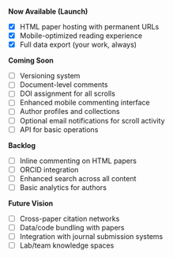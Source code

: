 **Now Available (Launch)**

- [x]  HTML paper hosting with permanent URLs
- [x]  Mobile-optimized reading experience
- [x]  Full data export (your work, always)

**Coming Soon**

- [ ]  Versioning system
- [ ]  Document-level comments
- [ ]  DOI assignment for all scrolls
- [ ]  Enhanced mobile commenting interface
- [ ]  Author profiles and collections
- [ ]  Optional email notifications for scroll activity
- [ ]  API for basic operations

**Backlog**

- [ ]  Inline commenting on HTML papers
- [ ]  ORCID integration
- [ ]  Enhanced search across all content
- [ ]  Basic analytics for authors

**Future Vision**

- [ ]  Cross-paper citation networks
- [ ]  Data/code bundling with papers
- [ ]  Integration with journal submission systems
- [ ]  Lab/team knowledge spaces

